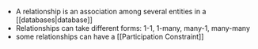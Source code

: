 - A relationship is an association among several entities in a [[databases|database]]
- Relationships can take different forms: 1-1, 1-many, many-1, many-many
- some relationships can have a [[Participation Constraint]]